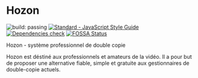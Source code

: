 # Hozon
<img src="https://travis-ci.org/Gasparbsurde/Hozon.svg?branch=master" alt="build: passing"/> <a href="https://standardjs.com"><img src="https://img.shields.io/badge/code_style-standard-brightgreen.svg" alt="Standard - JavaScript Style Guide"></a> <a href="https://david-dm.org/Gasparbsurde/Hozon"><img src="https://david-dm.org/Gasparbsurde/Hozon.svg" alt="Dependencies check" /></a> [![FOSSA Status](https://app.fossa.io/api/projects/git%2Bgithub.com%2FGasparbsurde%2FHozon.svg?type=shield)](https://app.fossa.io/projects/git%2Bgithub.com%2FGasparbsurde%2FHozon?ref=badge_shield)

Hozon - système professionnel de double copie

Hozon est déstiné aux professionnels et amateurs de la vidéo. Il a pour but de proposer une alternative fiable, simple et gratuite aux gestionnaires de double-copie actuels.
